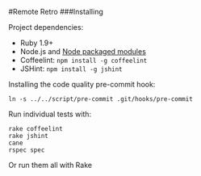 #Remote Retro
###Installing

Project dependencies:

* Ruby 1.9+
* Node.js and [Node packaged modules](https://npmjs.org/)
* Coffeelint: `npm install -g coffeelint`
* JSHint: `npm install -g jshint`

Installing the code quality pre-commit hook:

    ln -s ../../script/pre-commit .git/hooks/pre-commit

Run individual tests with:

    rake coffeelint
    rake jshint
    cane
    rspec spec

Or run them all with
    Rake

